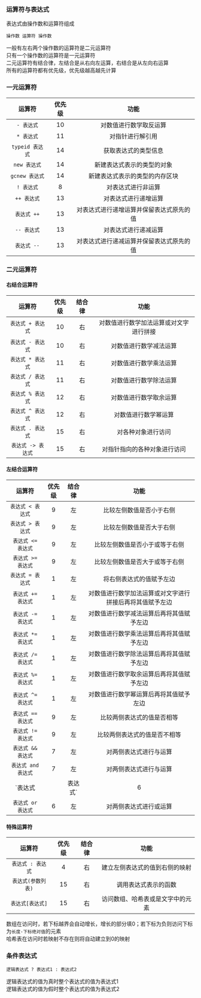 ### 运算符与表达式

表达式由操作数和运算符组成

```
操作数 运算符 操作数
```

一般有左右两个操作数的运算符是二元运算符  
只有一个操作数的运算符是一元运算符  
二元运算符有结合律，左结合是从右向左运算，右结合是从左向右运算  
所有的运算符都有优先级，优先级越高越先计算

### 一元运算符

运算符|优先级|功能
:---:|:---:|:---:
`- 表达式`|10|对数值进行数学取反运算
`* 表达式`|11|对指针进行解引用
`typeid 表达式`|14|获取表达式的类型信息
`new 表达式`|14|新建表达式表示的类型的对象
`gcnew 表达式`|14|新建表达式表示的类型的内存区块
`! 表达式`|8|对表达式进行非运算
`++ 表达式`|13|对表达式进行递增运算
`表达式 ++`|13|对表达式进行递增运算并保留表达式原先的值
`-- 表达式`|13|对表达式进行递减运算
`表达式 --`|13|对表达式进行递减运算并保留表达式原先的值

### 二元运算符

#### 右结合运算符

运算符|优先级|结合律|功能
:---:|:---:|:---:|:---:
`表达式 + 表达式`|10|右|对数值进行数学加法运算或对文字进行拼接
`表达式 - 表达式`|10|右|对数值进行数学减法运算
`表达式 * 表达式`|11|右|对数值进行数学乘法运算
`表达式 / 表达式`|11|右|对数值进行数学除法运算
`表达式 % 表达式`|12|右|对数值进行数学取余运算
`表达式 ^ 表达式`|12|右|对数值进行数学幂运算
`表达式 . 表达式`|15|右|对各种对象进行访问
`表达式 -> 表达式`|15|右|对指针指向的各种对象进行访问

#### 左结合运算符

运算符|优先级|结合律|功能
:---:|:---:|:---:|:---:
`表达式 < 表达式`|9|左|比较左侧数值是否小于右侧
`表达式 > 表达式`|9|左|比较左侧数值是否大于右侧
`表达式 <= 表达式`|9|左|比较左侧数值是否小于或等于右侧
`表达式 >= 表达式`|9|左|比较左侧数值是否大于或等于右侧
`表达式 = 表达式`|1|左|将右侧表达式的值赋予左边
`表达式 += 表达式`|1|左|对数值进行数学加法运算或对文字进行拼接后再将其值赋予左边
`表达式 -= 表达式`|1|左|对数值进行数学减法运算后再将其值赋予左边
`表达式 *= 表达式`|1|左|对数值进行数学乘法运算后再将其值赋予左边
`表达式 /= 表达式`|1|左|对数值进行数学除法运算后再将其值赋予左边
`表达式 %= 表达式`|1|左|对数值进行数学取余运算后再将其值赋予左边
`表达式 ^= 表达式`|1|左|对数值进行数学幂运算后再将其值赋予左边
`表达式 == 表达式`|9|左|比较两侧表达式的值是否相等
`表达式 != 表达式`|9|左|比较两侧表达式的值是否不相等
`表达式 && 表达式`|7|左|对两侧表达式进行与运算
`表达式 and 表达式`|7|左|对两侧表达式进行与运算
`表达式 || 表达式`|6|左|对两侧表达式进行或运算
`表达式 or 表达式`|6|左|对两侧表达式进行或运算

#### 特殊运算符

运算符|优先级|结合律|功能
:---:|:---:|:---:|:---:
`表达式 : 表达式`|4|右|建立左侧表达式的值到右侧的映射
`表达式(参数列表)`|15|右|调用表达式表示的函数
`表达式[表达式]`|15|右|访问数组、哈希表或是文字中的元素

数组在访问时，若下标越界会自动增长，增长的部分填0；若下标为负则访问下标为`长度-下标绝对值`的元素  
哈希表在访问时若映射不存在则将自动建立到0的映射

### 条件表达式

```
逻辑表达式 ? 表达式1 : 表达式2
```

逻辑表达式的值为真时整个表达式的值为表达式1  
逻辑表达式的值为假时整个表达式的值为表达式2